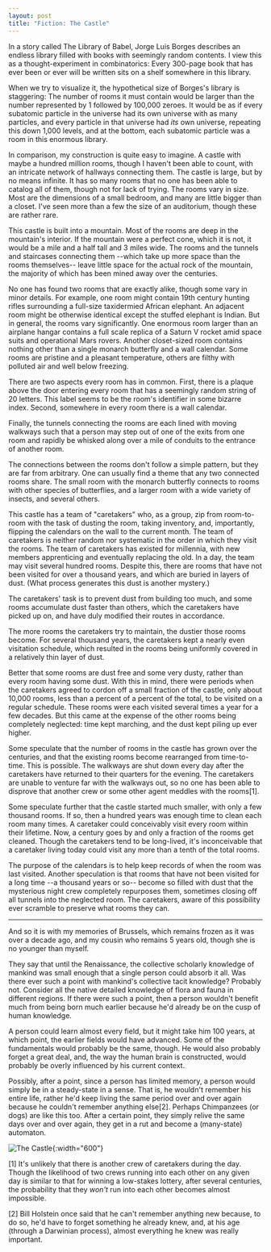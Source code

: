 ```yaml
---
layout: post
title: "Fiction: The Castle"
---
```


[^1]: Recognizing that permanent fulfillment of desire is impossible, Buddhism teaches that a person should seek to free themselves from desire.


In a story called The Library of Babel, Jorge Luis Borges describes an endless library filled with books with seemingly random contents.  I view
this as a thought-experiment in combinatorics: Every 300-page book that has ever been or ever will be written sits on a shelf somewhere in this
library.

When we try to visualize it, the hypothetical size of Borges's library is staggering: The number of rooms it must contain would be larger than
the number represented by 1 followed by 100,000 zeroes.  It would be as if every subatomic particle in the universe had its own universe with as
many particles, and every particle in that universe had *its* own universe, repeating this down 1,000 levels, and at the bottom, each subatomic
particle was a room in this enormous library.

In comparison, my construction is quite easy to imagine.  A castle with maybe a hundred million rooms, though I haven't been able to count, with
an intricate network of hallways connecting them.  The castle is large, but by no means infinite.  It has so many rooms that no one has been
able to catalog all of them, though not for lack of trying.  The rooms vary in size.  Most are the dimensions of a small bedroom, and many are
little bigger than a closet.  I've seen more than a few the size of an auditorium, though these are rather rare.

This castle is built into a mountain.  Most of the rooms are deep in the mountain's interior.  If the mountain were a perfect cone, which it is
not, it would be a mile and a half tall and 3 miles wide.  The rooms and the tunnels and staircases connecting them --which take up more space
than the rooms themselves-- leave little space for the actual rock of the mountain, the majority of which has been mined away over the
centuries.

No one has found two rooms that are exactly alike, though some vary in minor details.  For example, one room might contain 19th century hunting
rifles surrounding a full-size taxidermied African elephant.  An adjacent room might be otherwise identical except the stuffed elephant is
Indian.  But in general, the rooms vary significantly.  One enormous room larger than an airplane hangar contains a full scale replica of a
Saturn V rocket amid space suits and operational Mars rovers.  Another closet-sized room contains nothing other than a single monarch butterfly
and a wall calendar.  Some rooms are pristine and a pleasant temperature, others are filthy with polluted air and well below freezing.

There are two aspects every room has in common.  First, there is a plaque above the door entering every room that has a seemingly random string
of 20 letters.  This label seems to be the room's identifier in some bizarre index.  Second, somewhere in every room there is a wall calendar.

Finally, the tunnels connecting the rooms are each lined with moving walkways such that a person may step out of one of the exits from one room
and rapidly be whisked along over a mile of conduits to the entrance of another room.

The connections between the rooms don't follow a simple pattern, but they are far from arbitrary.  One can usually find a theme that any two
connected rooms share.  The small room with the monarch butterfly connects to rooms with other species of butterflies, and a larger room with a
wide variety of insects, and several others.

This castle has a team of "caretakers" who, as a group, zip from room-to-room with the task of dusting the room, taking inventory, and,
importantly, flipping the calendars on the wall to the current month.  The team of caretakers is neither random nor systematic in the order in
which they visit the rooms.  The team of caretakers has existed for millennia, with new members apprenticing and eventually replacing the old.
In a day, the team may visit several hundred rooms.  Despite this, there are rooms that have not been visited for over a thousand years, and
which are buried in layers of dust.  (What process generates this dust is another mystery.)

The caretakers' task is to prevent dust from building too much, and some rooms accumulate dust faster than others, which the caretakers have
picked up on, and have duly modified their routes in accordance.

The more rooms the caretakers try to maintain, the dustier those rooms become.  For several thousand years, the caretakers kept a nearly even
visitation schedule, which resulted in the rooms being uniformly covered in a relatively thin layer of dust.

Better that some rooms are dust free and some very dusty, rather than every room having some dust.  With this in mind, there were periods when
the caretakers agreed to cordon off a small fraction of the castle, only about 10,000 rooms, less than a percent of a percent of the total, to
be visited on a regular schedule.  These rooms were each visited several times a year for a few decades.  But this came at the expense of the
other rooms being completely neglected: time kept marching, and the dust kept piling up ever higher.

Some speculate that the number of rooms in the castle has grown over the centuries, and that the existing rooms become rearranged from
time-to-time.  This is possible.  The walkways are shut down every day after the caretakers have returned to their quarters for the evening.
The caretakers are unable to venture far with the walkways out, so no one has been able to disprove that another crew or some other agent
meddles with the rooms[1].

Some speculate further that the castle started much smaller, with only a few thousand rooms.  If so, then a hundred years was enough time to
clean each room many times.  A caretaker could conceivably visit every room within their lifetime.  Now, a century goes by and only a fraction
of the rooms get cleaned.  Though the caretakers tend to be long-lived, it's inconceivable that a caretaker living today could visit any more
than a tenth of the total rooms.

The purpose of the calendars is to help keep records of when the room was last visited.  Another speculation is that rooms that have not been
visited for a long time --a thousand years or so-- become so filled with dust that the mysterious night crew completely repurposes them,
sometimes closing off all tunnels into the neglected room.  The caretakers, aware of this possibility ever scramble to preserve what rooms they
can.

***

And so it is with my memories of Brussels, which remains frozen as it was over a decade ago, and my cousin who remains 5 years old, though she
is no younger than myself.

They say that until the Renaissance, the collective scholarly knowledge of mankind was small enough that a single person could absorb it all.
Was there ever such a point with mankind's collective tacit knowledge?  Probably not.  Consider all the native detailed knowledge of flora and
fauna in different regions.  If there were such a point, then a person wouldn't benefit much from being born much earlier because he'd already
be on the cusp of human knowledge.

A person could learn almost every field, but it might take him 100 years, at which point, the earlier fields would have advanced.  Some of the
fundamentals would probably be the same, though.  He would also probably forget a great deal, and, the way the human brain is constructed, would
probably be overly influenced by his current context.

Possibly, after a point, since a person has limited memory, a person would simply be in a steady-state in a sense.  That is, he wouldn't
remember his entire life, rather he'd keep living the same period over and over again because he couldn't remember anything else[2].  Perhaps
Chimpanzees (or dogs) are like this too.  After a certain point, they simply relive the same days over and over again, they get in a rut and
become a (many-state) automaton.

![]({{site.url}}/assets/coronaRadiata.gif "The Castle"){:width="600"}

[1] It's unlikely that there is another crew of caretakers during the day.  Though the likelihood of two crews running into each other on any
given day is similar to that for winning a low-stakes lottery, after several centuries, the probability that they *won't* run into each other
becomes almost impossible.

[2] Bill Holstein once said that he can't remember anything new because, to do so, he'd have to forget something he already knew, and, at his
age (through a Darwinian process), almost everything he knew was really important.

